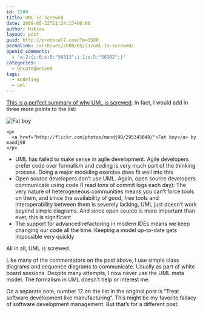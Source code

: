 ```yaml
---
id: 1580
title: UML is screwed
date: 2008-05-22T21:24:17+00:00
author: Niklas
layout: post
guid: http://protocol7.com/?p=1580
permalink: /archives/2008/05/22/uml-is-screwed/
openid_comments:
  - 'a:2:{i:0;s:5:"56313";i:1;s:5:"56302";}'
categories:
  - Uncategorized
tags:
  - modeling
  - uml
---
```

<div class='microid-cfb2d40e7bcf479110ed6a15c2e0f67f9fda66be'>
  <p>
    <a href="http://littletutorials.com/2008/05/15/13-reasons-for-umls-descent-into-darkness/">This is a perfect summary of why UML is screwed</a>. In fact, I would add in three more points to the list:
  </p>
  
  <div style="float:right">
    <img src='http://farm1.static.flickr.com/121/295343848_0149339ae5_m.jpg' alt='Fat boy' /> 
    
    <p>
      <a href="http://flickr.com/photos/mandj98/295343848/">Fat boy</a> by mandj98
    </p>
  </div>
  
  <ul>
    <li>
      UML has failed to make sense in agile development. Agile developers prefer code over formalism and coding is very much part of the thinking process. Doing a major modeling exercise does fit well into this
    </li>
    <li>
      Open source developers don&#8217;t use UML. Again, open source developers communicate using code (I read tons of commit logs each day): The very nature of heterogeneous communities means you can&#8217;t force tools on them, and since the availability of good, free tools and interoperability between them is severely lacking, UML just doesn&#8217;t work beyond simple diagrams. And since open source is more important than ever, this is significant
    </li>
    <li>
      The support for advanced refactoring in modern IDEs means we keep changing our code all the time. Keeping a model up-to-date gets impossible very quickly
    </li>
  </ul>
  
  <p>
    All in all, UML is screwed.
  </p>
  
  <p>
    Like many of the commentators on the post above, I use simple class diagrams and sequence diagrams to communicate. Usually as part of white board sessions. Despite many attempts, I now never use the UML meta model. The formalism in UML doesn&#8217;t help or interest me.
  </p>
  
  <p>
    On a separate note, number 12 on the list in the original post is &#8220;Treat software development like manufacturing&#8221;. This might be my favorite fallacy of software development management. But that&#8217;s for a different post.
  </p>
</div>